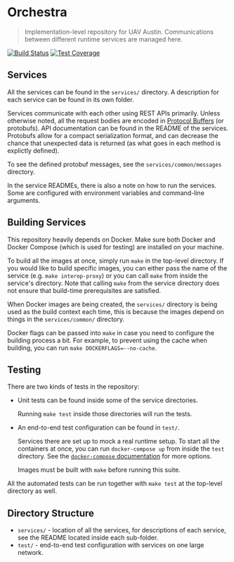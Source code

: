 # Orchestra

> Implementation-level repository for UAV Austin. Communications between
> different runtime services are managed here.

[![Build Status](https://travis-ci.com/uavaustin/orchestra.svg?branch=master)](https://travis-ci.com/uavaustin/orchestra)
[![Test Coverage](https://coveralls.io/repos/github/uavaustin/orchestra/badge.svg?branch=master)](https://coveralls.io/github/uavaustin/orchestra?branch=master)

## Services

All the services can be found in the `services/` directory. A description
for each service can be found in its own folder.

Services communicate with each other using REST APIs primarily. Unless
otherwise noted, all the request bodies are encoded in
[Protocol Buffers](https://developers.google.com/protocol-buffers/) (or
protobufs). API documentation can be found in the README of the services.
Protobufs allow for a compact serialization format, and can decrease the chance
that unexpected data is returned (as what goes in each method is explictly
defined).

To see the defined protobuf messages, see the `services/common/messages`
directory.

In the service READMEs, there is also a note on how to run the services. Some
are configured with environment variables and command-line arguments.

## Building Services

This repository heavily depends on Docker. Make sure both Docker and Docker
Compose (which is used for testing) are installed on your machine.

To build all the images at once, simply run `make` in the top-level directory.
If you would like to build specific images, you can either pass the name of the
service (e.g. `make interop-proxy`) or you can call `make` from inside the
service's directory. Note that calling `make` from the service directory does
not ensure that build-time prerequisites are satisfied.

When Docker images are being created, the `services/` directory is being used
as the build context each time, this is because the images depend on things in
the `services/common/` directory.

Docker flags can be passed into `make` in case you need to configure the
building process a bit. For example, to prevent using the cache when building,
you can run `make DOCKERFLAGS=--no-cache`.

## Testing

There are two kinds of tests in the repository:

- Unit tests can be found inside some of the service directories.

  Running `make test` inside those directories will run the tests.

- An end-to-end test configuration can be found in `test/`.

  Services there are set up to mock a real runtime setup. To start all the
  containers at once, you can run `docker-compose up` from inside the `test`
  directory. See the [`docker-compose` documentation](
  https://docs.docker.com/compose/reference/push/) for more options.

  Images must be built with `make` before running this suite.

All the automated tests can be run together with `make test` at the top-level
directory as well.

## Directory Structure

- `services/` - location of all the services, for descriptions of each service,
  see the README located inside each sub-folder.
- `test/` - end-to-end test configuration with services on one large network.
